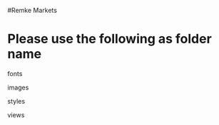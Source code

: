 #Remke Markets

Please use the following as folder name
========================================

fonts

images

styles

views
